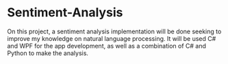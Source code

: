 ﻿# Sentiment-Analysis
On this project, a sentiment analysis implementation will be done seeking to improve my knowledge on natural language processing.
It will be used C# and WPF for the app development, as well as a combination of C# and Python to make the analysis.
